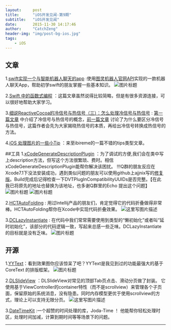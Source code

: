 ```yaml
---
layout:     post
title:      "iOS开发见闻-第9期"
subtitle:   "iOS开发见闻"
date:       2015-11-30 14:17:46
author:     "CatchZeng"
header-img: "img/post-bg-ios.jpg"
tags:
    - iOS
---
```

<span id="busuanzi_container_page_pv"></span>

## 文章
1.[swift实现一个与智能机器人聊天的app](http://www.jianshu.com/p/1f93e0fec8a5) :使用[图灵机器人官网API](http://www.tuling123.com/)实现的一款机器人聊天App，帮助初学swift的朋友掌握一些基本知识。
![图片标题](http://leanote.com/api/file/getImage?fileId=565c448eab644150140011e5)

2.[Swift 中的函数式编程](http://daizi.me/2015/11/16/Swift%20%E4%B8%AD%E7%9A%84%E5%87%BD%E6%95%B0%E5%BC%8F%E7%BC%96%E7%A8%8B/) ：这篇文章虽然说得比较简略，但是有很多资源连接，可以很好地帮助大家学习。

3.[细说ReactiveCocoa的冷信号与热信号（三）：怎么处理冷信号与热信号](http://tech.meituan.com/talk-about-reactivecocoas-cold-signal-and-hot-signal-part-3.html) : [第一篇文章](http://tech.meituan.com/talk-about-reactivecocoas-cold-signal-and-hot-signal-part-1.html) 中介绍了冷信号与热信号的概念，[前一篇文章](http://tech.meituan.com/talk-about-reactivecocoas-cold-signal-and-hot-signal-part-2.html) 讨论了为什么要区分冷信号与热信号，这篇作者会先为大家揭晓热信号的本质，再给出冷信号转换成热信号的方法。

4.[iOS 处理图片的一些小Tip](http://blog.ibireme.com/2015/11/02/ios_image_tips/) ：来至ibireme的一篇不错的tips类型文章。

##工具
1.[xCodeGenerateDescriptionPlugin](https://github.com/ajjnix/xCodeGenerateDescriptionPlugin) ：为了调试的方便,我们会在类中写上description方法，但写这个方法很繁琐、费时。相信xCodeGenerateDescriptionPlugin能帮你解决该困扰。
!!!Q群的朋友反应在Xcode7.1下没法安装成功，遇到类似问题的朋友可以使用github上ajjnix写的[修复版](https://github.com/ajjnix/xCodeGenerateDescriptionPlugin)。Build完成后记得检查一下DVTPlugInCompatibilityUUIDs是否完整。【在此我已将原先的地址也替换为该地址，也多谢Q群里的Echo 提出这个问题】
![图片标题](https://github.com/adamontherun/xCodeGenerateDescriptionPlugin/raw/master/AutoGenerateDescriptionPluginProd/AutoGenerateDescriptionPluginProd/header.png)
![图片标题](https://github.com/adamontherun/xCodeGenerateDescriptionPlugin/raw/master/AutoGenerateDescriptionPluginProd/AutoGenerateDescriptionPluginProd/implementation.png)

2.[HCTAutoFolding](https://github.com/ThilinaHewagama/HCTAutoFolding) : 用过Intellij产品的朋友们，肯定觉得它的代码折叠做得非常棒。HCTAutoFolding帮你在Xcode中实现代码折叠效果。
![这里写图片描述](https://github.com/ThilinaHewagama/HCTAutoFolding/raw/master/HCTAutoFolding/hctautofolding_screen_shot.jpg)

3.[DCLazyInstantiate](https://github.com/youweit/DCLazyInstantiate) : 在代码中我们常常需要使用到类型的“懒初始化”或者叫“延时初始化”，该部分的代码逻辑一致，写起来总感一些乏味。DCLazyInstantiate的目标就是没有乏味。
![图片标题](https://raw.githubusercontent.com/Tengag/DCLazyInstantiate/master/screenshot.gif)


## 开源
1.[YYText](https://github.com/ibireme/YYText)：看到效果图你应该惊呆了吧？YYText是我见到过的功能最强大的基于 CoreText 的排版框架。
![图片标题](https://camo.githubusercontent.com/fb454f77c109e6ac671e8fdb3220ade92238715b/68747470733a2f2f7261772e6769746875622e636f6d2f69626972656d652f5959546578742f6d61737465722f417474726962757465732f59595465787420457874656e6465642f5959546578744174746163686d656e742e676966)

2.[DLSlideView](https://github.com/agdsdl/DLSlideView) ：DLSlideView对常见的顶部Tab页点击、滑动分页做了封装。 它使用基于ViewController的container特性（而不是scrollview）来管理各个子页面，保留原始的系统消息，没有隐患。同时内存模型更优于使用scrollview的方式，理论上可以支持无限分页。
![这里写图片描述](https://github.com/agdsdl/DLSlideView/raw/master/Images/demo1.jpg) 

3.[DateTimeKit](https://github.com/exsortis/DateTimeKit) :一个超赞的时间处理的库，Joda-Time ！ 他能帮你轻松处理时区，处理时间加减，计算到期时间等等场景下的问题。

----------

